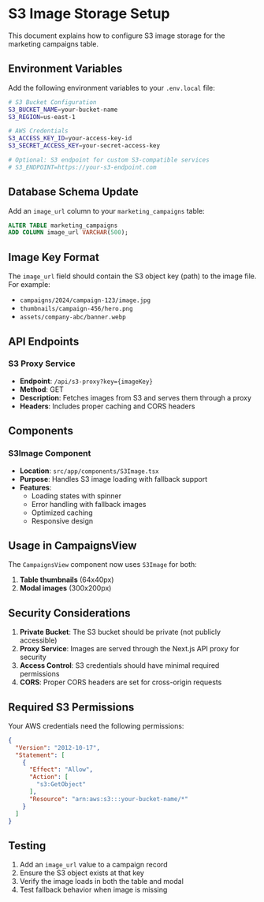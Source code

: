 # S3 Image Storage Setup

This document explains how to configure S3 image storage for the marketing campaigns table.

## Environment Variables

Add the following environment variables to your `.env.local` file:

```bash
# S3 Bucket Configuration
S3_BUCKET_NAME=your-bucket-name
S3_REGION=us-east-1

# AWS Credentials
S3_ACCESS_KEY_ID=your-access-key-id
S3_SECRET_ACCESS_KEY=your-secret-access-key

# Optional: S3 endpoint for custom S3-compatible services
# S3_ENDPOINT=https://your-s3-endpoint.com
```

## Database Schema Update

Add an `image_url` column to your `marketing_campaigns` table:

```sql
ALTER TABLE marketing_campaigns 
ADD COLUMN image_url VARCHAR(500);
```

## Image Key Format

The `image_url` field should contain the S3 object key (path) to the image file. For example:
- `campaigns/2024/campaign-123/image.jpg`
- `thumbnails/campaign-456/hero.png`
- `assets/company-abc/banner.webp`

## API Endpoints

### S3 Proxy Service
- **Endpoint**: `/api/s3-proxy?key={imageKey}`
- **Method**: GET
- **Description**: Fetches images from S3 and serves them through a proxy
- **Headers**: Includes proper caching and CORS headers

## Components

### S3Image Component
- **Location**: `src/app/components/S3Image.tsx`
- **Purpose**: Handles S3 image loading with fallback support
- **Features**:
  - Loading states with spinner
  - Error handling with fallback images
  - Optimized caching
  - Responsive design

## Usage in CampaignsView

The `CampaignsView` component now uses `S3Image` for both:
1. **Table thumbnails** (64x40px)
2. **Modal images** (300x200px)

## Security Considerations

1. **Private Bucket**: The S3 bucket should be private (not publicly accessible)
2. **Proxy Service**: Images are served through the Next.js API proxy for security
3. **Access Control**: S3 credentials should have minimal required permissions
4. **CORS**: Proper CORS headers are set for cross-origin requests

## Required S3 Permissions

Your AWS credentials need the following permissions:
```json
{
  "Version": "2012-10-17",
  "Statement": [
    {
      "Effect": "Allow",
      "Action": [
        "s3:GetObject"
      ],
      "Resource": "arn:aws:s3:::your-bucket-name/*"
    }
  ]
}
```

## Testing

1. Add an `image_url` value to a campaign record
2. Ensure the S3 object exists at that key
3. Verify the image loads in both the table and modal
4. Test fallback behavior when image is missing
